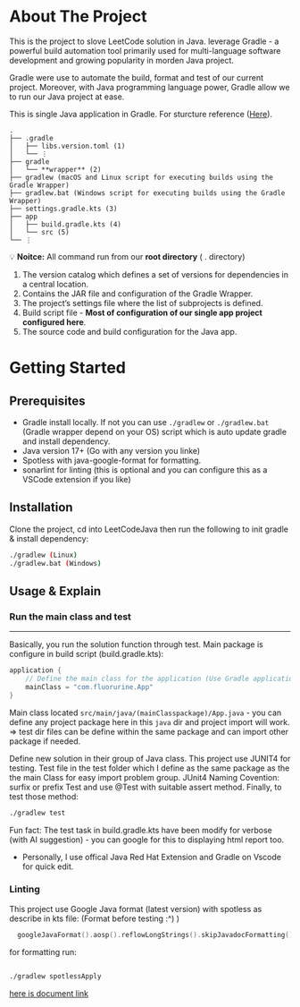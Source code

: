 # About The Project

This is the project to slove LeetCode solution in Java. leverage Gradle - a powerful build automation tool primarily used for multi-language software development and growing popularity in morden Java project.

Gradle were use to automate the build, format and test of our current project. Moreover, with Java programming language power, Gradle allow we to run our Java project at ease.

This is single Java application in Gradle. For sturcture reference ([Here](https://docs.gradle.org/current/userguide/part1_gradle_init.html#part1_begin)).

```text
.
├── .gradle
│   ├── libs.version.toml (1)
│   └── ⋮
├── gradle
│   └── **wrapper** (2)
├── gradlew (macOS and Linux script for executing builds using the Gradle Wrapper)
├── gradlew.bat (Windows script for executing builds using the Gradle Wrapper)
├── settings.gradle.kts (3)
├── app
│   ├── build.gradle.kts (4)
│   └── src (5)
└── ⋮
```

💡 **Noitce:** All command run from our **root directory** ( . directory)

1. The version catalog which defines a set of versions for dependencies in a central location.
2. Contains the JAR file and configuration of the Gradle Wrapper.
3. The project’s settings file where the list of subprojects is defined.
4. Build script file - **Most of configuration of our single app project configured here**.
5. The source code and build configuration for the Java app.

# Getting Started

## Prerequisites

- Gradle install locally. If not you can use `./gradlew` or `./gradlew.bat` (Gradle wrapper depend on your OS) script which is auto update gradle and install dependency.
- Java version 17+ (Go with any version you linke)
- Spotless with java-google-format for formatting.
- sonarlint for linting (this is optional and you can configure this as a VSCode extension if you like)

## Installation

Clone the project, cd into LeetCodeJava then run the following to init gradle & install dependency:

```bash
./gradlew (Linux)
./gradlew.bat (Windows)
```

## Usage & Explain

### Run the main class and test

---

Basically, you run the solution function through test.
Main package is configure in build script (build.gradle.kts):

```kotlin
application {
    // Define the main class for the application (Use Gradle application plugin + Feel free to change this).
    mainClass = "com.fluorurine.App"
}
```

Main class located `src/main/java/(mainClasspackage)/App.java` - you can define any project package here in this `java` dir and project import will work.
=> test dir files can be define within the same package and can import other package if needed.

Define new solution in their group of Java class.
This project use JUNIT4 for testing. Test file in the test folder which I define as the same package as the the main Class for easy import problem group.
JUnit4 Naming Covention: surfix or prefix Test and use @Test with suitable assert method. Finally, to test those method:

```bash
./gradlew test
```

Fun fact: The test task in build.gradle.kts have been modify for verbose (with AI suggestion) - you can google for this to displaying html report too.

- Personally, I use offical Java Red Hat Extension and Gradle on Vscode for quick edit.

### Linting

This project use Google Java format (latest version) with spotless as describe in kts file: (Format before testing :^) )

```kotlin
  googleJavaFormat().aosp().reflowLongStrings().skipJavadocFormatting()
```

for formatting run:

```bash

./gradlew spotlessApply

```

[here is document link](https://github.com/diffplug/spotless/blob/main/plugin-gradle/README.md)
